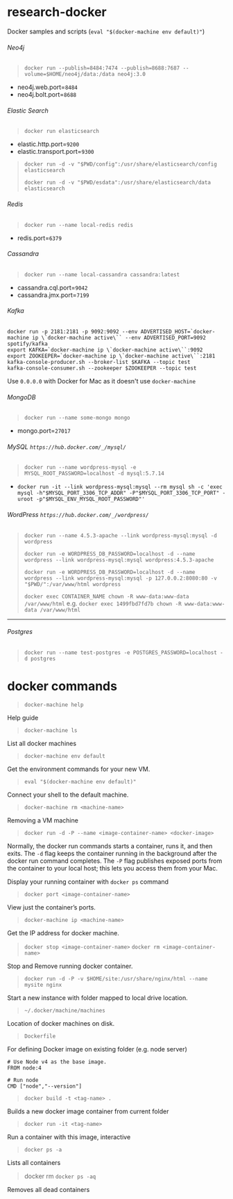 research-docker
===============

Docker samples and scripts (`eval "$(docker-machine env default)"`\)

###### Neo4j

> `docker run --publish=8484:7474 --publish=8688:7687 --volume=$HOME/neo4j/data:/data neo4j:3.0`

-	neo4j.web.port=`8484`
-	neo4j.bolt.port=`8688`

###### Elastic Search

> `docker run elasticsearch`

-	elastic.http.port=`9200`
-	elastic.transport.port=`9300`

> `docker run -d -v "$PWD/config":/usr/share/elasticsearch/config elasticsearch`
>
> `docker run -d -v "$PWD/esdata":/usr/share/elasticsearch/data elasticsearch`

###### Redis

> `docker run --name local-redis redis`

-	redis.port=`6379`

###### Cassandra

> `docker run --name local-cassandra cassandra:latest`

-	cassandra.cql.port=`9042`
-	cassandra.jmx.port=`7199`

###### Kafka

```
docker run -p 2181:2181 -p 9092:9092 --env ADVERTISED_HOST=`docker-machine ip \`docker-machine active\`` --env ADVERTISED_PORT=9092 spotify/kafka
export KAFKA=`docker-machine ip \`docker-machine active\``:9092
export ZOOKEEPER=`docker-machine ip \`docker-machine active\``:2181
kafka-console-producer.sh --broker-list $KAFKA --topic test
kafka-console-consumer.sh --zookeeper $ZOOKEEPER --topic test
```

Use `0.0.0.0` with Docker for Mac as it doesn't use `docker-machine`
 
###### MongoDB

> `docker run --name some-mongo mongo`

-	mongo.port=`27017`

###### MySQL `https://hub.docker.com/_/mysql/`

> `docker run --name wordpress-mysql -e MYSQL_ROOT_PASSWORD=localhost -d mysql:5.7.14`

-	`docker run -it --link wordpress-mysql:mysql --rm mysql sh -c 'exec mysql -h"$MYSQL_PORT_3306_TCP_ADDR" -P"$MYSQL_PORT_3306_TCP_PORT" -uroot -p"$MYSQL_ENV_MYSQL_ROOT_PASSWORD"'`

###### WordPress `https://hub.docker.com/_/wordpress/`

> `docker run --name 4.5.3-apache --link wordpress-mysql:mysql -d wordpress`
>
> `docker run -e WORDPRESS_DB_PASSWORD=localhost -d --name wordpress --link wordpress-mysql:mysql wordpress:4.5.3-apache`
>
> `docker run -e WORDPRESS_DB_PASSWORD=localhost -d --name wordpress --link wordpress-mysql:mysql -p 127.0.0.2:8080:80 -v "$PWD/":/var/www/html wordpress`
>
> `docker exec CONTAINER_NAME chown -R www-data:www-data /var/www/html` e.g. `docker exec 1499fbd7fd7b chown -R www-data:www-data /var/www/html`

---

###### Postgres

> `docker run --name test-postgres -e POSTGRES_PASSWORD=localhost -d postgres`


docker commands
===============

> `docker-machine help`

Help guide

> `docker-machine ls`

List all docker machines

> `docker-machine env default`

Get the environment commands for your new VM.

> `eval "$(docker-machine env default)"`

Connect your shell to the default machine.

> `docker-machine rm <machine-name>`

Removing a VM machine

> `docker run -d -P --name <image-container-name> <docker-image>`

Normally, the docker run commands starts a container, runs it, and then exits. The `-d` flag keeps the container running in the background after the docker run command completes. The `-P` flag publishes exposed ports from the container to your local host; this lets you access them from your Mac.

Display your running container with `docker ps` command

> `docker port <image-container-name>`

View just the container’s ports.

> `docker-machine ip <machine-name>`

Get the IP address for docker machine.

> `docker stop <image-container-name>` `docker rm <image-container-name>`

Stop and Remove running docker container.

> `docker run -d -P -v $HOME/site:/usr/share/nginx/html --name mysite nginx`

Start a new instance with folder mapped to local drive location.

> `~/.docker/machine/machines`

Location of docker machines on disk.

> `Dockerfile`

For defining Docker image on existing folder (e.g. node server)

```
# Use Node v4 as the base image.
FROM node:4

# Run node
CMD ["node","--version"]
```

> `docker build -t <tag-name> .`

Builds a new docker image container from current folder

> `docker run -it <tag-name>`

Run a container with this image, interactive

> `docker ps -a`

Lists all containers

> docker rm `docker ps -aq`

Removes all dead containers
